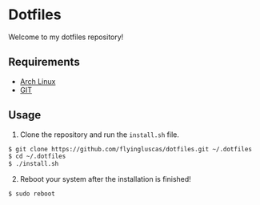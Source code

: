 # Dotfiles

Welcome to my dotfiles repository!

## Requirements

- [Arch Linux](https://archlinux.org)
- [GIT](https://git-scm.com)

## Usage

1. Clone the repository and run the `install.sh` file.

``` bash
$ git clone https://github.com/flyingluscas/dotfiles.git ~/.dotfiles
$ cd ~/.dotfiles
$ ./install.sh
```

2. Reboot your system after the installation is finished!

``` bash
$ sudo reboot
```
